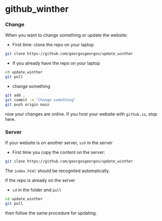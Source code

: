 # github_winther


### Change
When you want to change something or update the website:

* First time: clone the repo on your laptop

```bash
git clone https://github.com/georgosgeorgos/update_winther
```

* If you already have the repo on your laptop

```bash
cd update_winther
git pull
````

* change something

```bash
git add .
git commit -m "Change something"
git push origin main
```

now your changes are online. If you host your website with `github.io`, stop here.

### Server

If your website is on another server, `ssh` in the server

* First time you copy the content on the server:

```bash
git clone https://github.com/georgosgeorgos/update_winther
```

The `index.html` should be recognited automatically.


If the repo is already on the server
* `cd` in the folder and `pull`

```bash
cd update_winther
git pull
```

then follow the same procedure for updating.